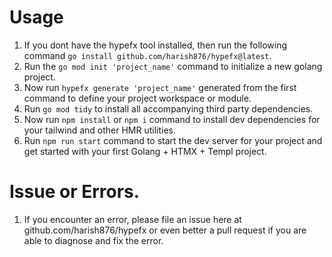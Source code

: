 # Usage

1. If you dont have the hypefx tool installed, then run the following command `go install github.com/harish876/hypefx@latest`.
2. Run the `go mod init 'project_name'` command to initialize a new golang project.
3. Now run `hypefx generate 'project_name'` generated from the first command to define your project workspace or module.
4. Run `go mod tidy` to install all accompanying third party dependencies.
5. Now run `npm install` or `npm i` command to install dev dependencies for your tailwind and other HMR utilities.
6. Run `npm run start` command to start the dev server for your project and get started with your first Golang + HTMX + Templ project.



# Issue or Errors.

1. If you encounter an error, please file an issue here at github.com/harish876/hypefx or even better a pull request if you are able to diagnose and fix the error.